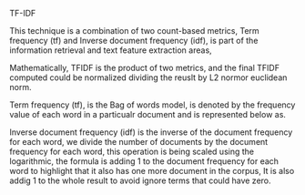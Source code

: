 TF-IDF

This technique is a combination of two count-based metrics, Term frequency (tf) and Inverse document frequency (idf), is part of the information retrieval and text feature extraction areas,

Mathematically, TFIDF is the product of two metrics, and the final TFIDF computed could be normalized dividing the reuslt by L2 normor euclidean norm.

Term frequency (tf), is the Bag of words model, is denoted by the frequency value of each word in a particualr document and is represented below as.

Inverse document frequency (idf) is the inverse of the document frequency for each word, we divide the number of documents by the document frequency for each word, this operation is being scaled using the logarithmic, the formula is adding 1 to the document frequency for each word to highlight that it also has one more document in the corpus, It is also addig 1 to the whole result to avoid ignore terms that could have zero.
